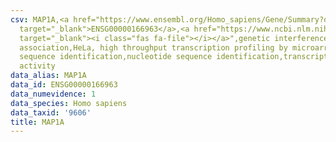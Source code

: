 ```yaml
---
csv: MAP1A,<a href="https://www.ensembl.org/Homo_sapiens/Gene/Summary?db=core;g=ENSG00000166963"
  target="_blank">ENSG00000166963</a>,<a href="https://www.ncbi.nlm.nih.gov/pubmed/17216044"
  target="_blank"><i class="fas fa-file"></i></a>",genetic interference,functional
  association,HeLa, high throughput transcription profiling by microarray,nucleotide
  sequence identification,nucleotide sequence identification,transcriptional regulation,up-regulates
  activity
data_alias: MAP1A
data_id: ENSG00000166963
data_numevidence: 1
data_species: Homo sapiens
data_taxid: '9606'
title: MAP1A
---
```

